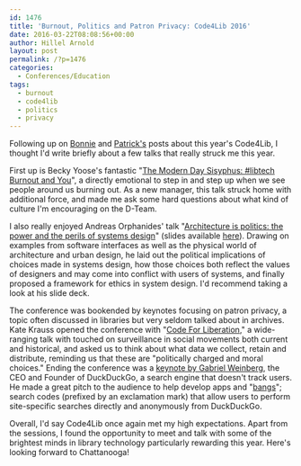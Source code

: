 ```yaml
---
id: 1476
title: 'Burnout, Politics and Patron Privacy: Code4Lib 2016'
date: 2016-03-22T08:08:56+00:00
author: Hillel Arnold
layout: post
permalink: /?p=1476
categories:
  - Conferences/Education
tags:
  - burnout
  - code4lib
  - politics
  - privacy
---
```

Following up on [Bonnie](http://blog.rockarch.org/?p=1472) and [Patrick's](http://blog.rockarch.org/?p=1474) posts about this year's Code4Lib, I thought I'd write briefly about a few talks that really struck me this year.<!--more-->

First up is Becky Yoose's fantastic "[The Modern Day Sisyphus: #libtech Burnout and You](http://2016.code4lib.org/The-Modern-Day-Sisyphus-libtech-Burnout-and-You)", a directly emotional to step in and step up when we see people around us burning out. As a new manager, this talk struck home with additional force, and made me ask some hard questions about what kind of culture I'm encouraging on the D-Team.

I also really enjoyed Andreas Orphanides' talk "[Architecture is politics: the power and the perils of systems design](http://2016.code4lib.org/Architecture-is-politics-the-power-and-the-perils-of-systems-design)" (slides available [here](https://docs.google.com/presentation/d/180dMBG26xMYB9gfIotoUyCBQfO3XfmHiJGQjvn58GwY/edit?pref=2&pli=1#slide=id.ged47dc080_0_0)). Drawing on examples from software interfaces as well as the physical world of architecture and urban design, he laid out the political implications of choices made in systems design, how those choices both reflect the values of designers and may come into conflict with users of systems, and finally proposed a framework for ethics in system design. I'd recommend taking a look at his slide deck.

The conference was bookended by keynotes focusing on patron privacy, a topic often discussed in libraries but very seldom talked about in archives. Kate Krauss opened the conference with "[Code For Liberation](http://2016.code4lib.org/Kate-Krauss)," a wide-ranging talk with touched on surveillance in social movements both current and historical, and asked us to think about what data we collect, retain and distribute, reminding us that these are "politically charged and moral choices." Ending the conference was a [keynote by Gabriel Weinberg](http://2016.code4lib.org/Gabriel-Weinberg), the CEO and Founder of DuckDuckGo, a search engine that doesn't track users. He made a great pitch to the audience to help develop apps and "[bangs](https://duckduckgo.com/bang)"; search codes (prefixed by an exclamation mark) that allow users to perform site-specific searches directly and anonymously from DuckDuckGo.

Overall, I'd say Code4Lib once again met my high expectations. Apart from the sessions, I found the opportunity to meet and talk with some of the brightest minds in library technology particularly rewarding this year. Here's looking forward to Chattanooga!
